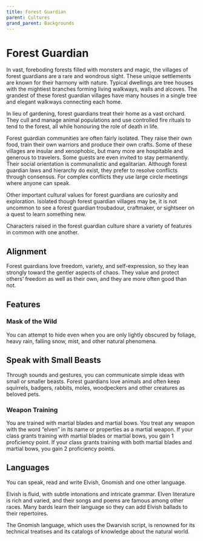 ```yaml
---
title: Forest Guardian
parent: Cultures
grand_parent: Backgrounds
---
```


# Forest Guardian
In vast, foreboding forests filled with monsters and magic, the villages of forest guardians are a rare and wondrous sight. These unique settlements are known for their harmony with nature. Typical dwellings are tree houses with the mightiest branches forming living walkways, walls and alcoves. The grandest of these forest guardian villages have many houses in a single tree and elegant walkways connecting each home.

In lieu of gardening, forest guardians treat their home as a vast orchard. They cull and manage animal populations and use controlled fire rituals to tend to the forest, all while honouring the role of death in life.

Forest guardian communities are often fairly isolated. They raise their own food, train their own warriors and produce their own crafts. Some of these villages are insular and xenophobic, but many more are hospitable and generous to travelers. Some guests are even invited to stay permanently. Their social orientation is communalistic and egalitarian. Although forest guardian laws and hierarchy do exist, they prefer to resolve conflicts through consensus. For complex conflicts they use large circle meetings where anyone can speak.

Other important cultural values for forest guardians are curiosity and exploration. Isolated though forest guardian villages may be, it is not uncommon to see a forest guardian troubadour, craftmaker, or sightseer on a quest to learn something new.

Characters raised in the forest guardian culture share a variety of features in common with one another.

## Alignment
Forest guardians love freedom, variety, and self-expression, so they lean strongly toward the gentler aspects of chaos. They value and protect others’ freedom as well as their own, and they are more often good than not.

## Features

### Mask of the Wild
You can attempt to hide even when you are only lightly obscured by foliage, heavy rain, falling snow, mist, and other natural phenomena.

## Speak with Small Beasts
Through sounds and gestures, you can communicate simple ideas with small or smaller beasts. Forest guardians love animals and often keep squirrels, badgers, rabbits, moles, woodpeckers and other creatures as beloved pets.

### Weapon Training
You are trained with martial blades and martial bows. You treat any weapon with the word “elven” in its name or properties as a martial weapon. If your class grants training with martial blades or martial bows, you gain 1 proficiency point. If your class grants training with both martial blades and martial bows, you gain 2 proficiency points.

## Languages
You can speak, read and write Elvish, Gnomish and one other language.

Elvish is fluid, with subtle intonations and intricate grammar. Elven literature is rich and varied, and their songs and poems are famous among other races. Many bards learn their language so they can add Elvish ballads to their repertoires.

The Gnomish language, which uses the Dwarvish script, is renowned for its technical treatises and its catalogs of knowledge about the natural world.
